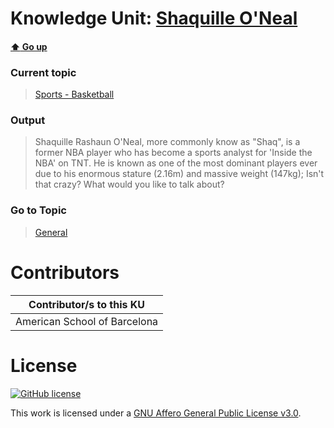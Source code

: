 # Knowledge Unit: [Shaquille O&#039;Neal](../../knowledge_units/sports-basketball/shaquille-oneal.md)

#### [:arrow_up: Go up](../../topics/sports-basketball.md)
### Current topic
> [Sports - Basketball](../../topics/sports-basketball.md)
### Output
> Shaquille Rashaun O&#039;Neal, more commonly know as &quot;Shaq&quot;, is a former NBA player who has become a sports analyst for &#039;Inside the NBA&#039; on TNT. He is known as one of the most dominant players ever due to his enormous stature (2.16m) and massive weight (147kg); Isn&#039;t that crazy? What would you like to talk about?
### Go to Topic
> [General](../../topics/general.md)


# Contributors

| Contributor/s to this KU |
| - | 
| American School of Barcelona |

# License
[![GitHub license](https://img.shields.io/github/license/inbrainz/cerebro)](https://github.com/inbrainz/cerebro/blob/master/LICENSE)

This work is licensed under a [GNU Affero General Public License v3.0](https://www.gnu.org/licenses/agpl-3.0.txt).